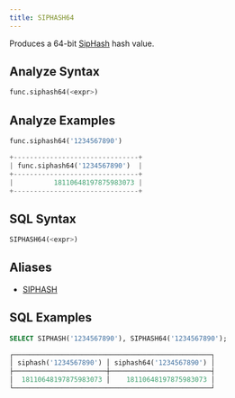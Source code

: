 ```yaml
---
title: SIPHASH64
---
```


Produces a 64-bit [SipHash](https://en.wikipedia.org/wiki/SipHash) hash value.

## Analyze Syntax

```python
func.siphash64(<expr>)
```

## Analyze Examples

```python
func.siphash64('1234567890')

+-------------------------------+
| func.siphash64('1234567890')  |
+-------------------------------+
|          18110648197875983073 |
+-------------------------------+
```

## SQL Syntax

```sql
SIPHASH64(<expr>)
```

## Aliases

- [SIPHASH](../siphash)

## SQL Examples

```sql
SELECT SIPHASH('1234567890'), SIPHASH64('1234567890');

┌─────────────────────────────────────────────────┐
│ siphash('1234567890') │ siphash64('1234567890') │
├───────────────────────┼─────────────────────────┤
│  18110648197875983073 │    18110648197875983073 │
└─────────────────────────────────────────────────┘
```